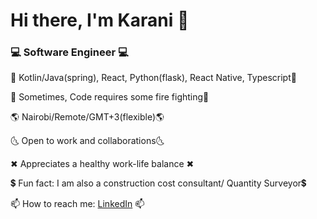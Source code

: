 <!-- A github profile info -->
# Hi there, I'm Karani 👋

### 💻 Software Engineer 💻

 💖 Kotlin/Java(spring), React, Python(flask), React Native, Typescript💖

 🚒 Sometimes, Code requires some fire fighting🚒

 🌎 Nairobi/Remote/GMT+3(flexible)🌎 

 🌜 Open to work and collaborations🌜

 ✖ Appreciates a healthy work-life balance ✖

 💲 Fun fact: I am also a construction cost consultant/ Quantity Surveyor💲

 📫 How to reach me: [LinkedIn](https://www.linkedin.com/in/karani12/) 📫




